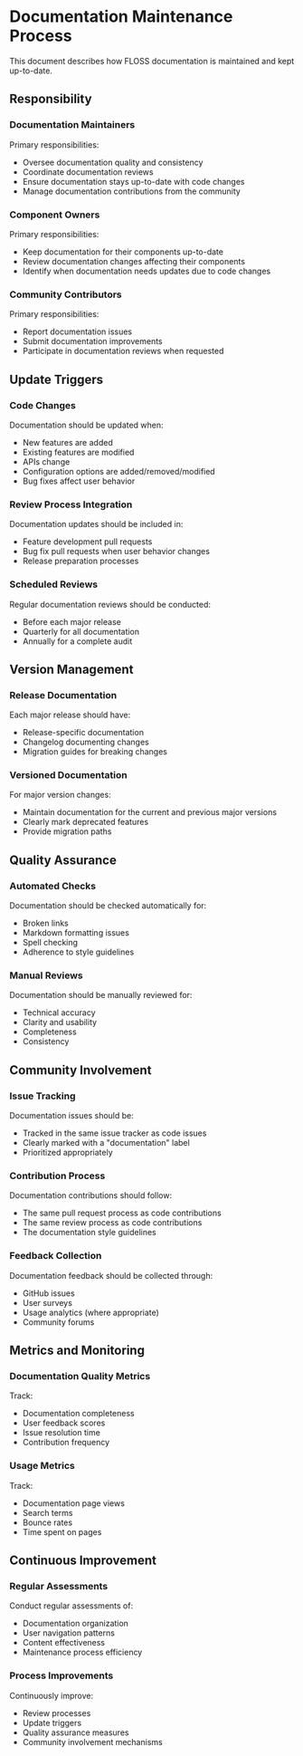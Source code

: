# Documentation Maintenance Process

This document describes how FLOSS documentation is maintained and kept up-to-date.

## Responsibility

### Documentation Maintainers

Primary responsibilities:
- Oversee documentation quality and consistency
- Coordinate documentation reviews
- Ensure documentation stays up-to-date with code changes
- Manage documentation contributions from the community

### Component Owners

Primary responsibilities:
- Keep documentation for their components up-to-date
- Review documentation changes affecting their components
- Identify when documentation needs updates due to code changes

### Community Contributors

Primary responsibilities:
- Report documentation issues
- Submit documentation improvements
- Participate in documentation reviews when requested

## Update Triggers

### Code Changes

Documentation should be updated when:
- New features are added
- Existing features are modified
- APIs change
- Configuration options are added/removed/modified
- Bug fixes affect user behavior

### Review Process Integration

Documentation updates should be included in:
- Feature development pull requests
- Bug fix pull requests when user behavior changes
- Release preparation processes

### Scheduled Reviews

Regular documentation reviews should be conducted:
- Before each major release
- Quarterly for all documentation
- Annually for a complete audit

## Version Management

### Release Documentation

Each major release should have:
- Release-specific documentation
- Changelog documenting changes
- Migration guides for breaking changes

### Versioned Documentation

For major version changes:
- Maintain documentation for the current and previous major versions
- Clearly mark deprecated features
- Provide migration paths

## Quality Assurance

### Automated Checks

Documentation should be checked automatically for:
- Broken links
- Markdown formatting issues
- Spell checking
- Adherence to style guidelines

### Manual Reviews

Documentation should be manually reviewed for:
- Technical accuracy
- Clarity and usability
- Completeness
- Consistency

## Community Involvement

### Issue Tracking

Documentation issues should be:
- Tracked in the same issue tracker as code issues
- Clearly marked with a "documentation" label
- Prioritized appropriately

### Contribution Process

Documentation contributions should follow:
- The same pull request process as code contributions
- The same review process as code contributions
- The documentation style guidelines

### Feedback Collection

Documentation feedback should be collected through:
- GitHub issues
- User surveys
- Usage analytics (where appropriate)
- Community forums

## Metrics and Monitoring

### Documentation Quality Metrics

Track:
- Documentation completeness
- User feedback scores
- Issue resolution time
- Contribution frequency

### Usage Metrics

Track:
- Documentation page views
- Search terms
- Bounce rates
- Time spent on pages

## Continuous Improvement

### Regular Assessments

Conduct regular assessments of:
- Documentation organization
- User navigation patterns
- Content effectiveness
- Maintenance process efficiency

### Process Improvements

Continuously improve:
- Review processes
- Update triggers
- Quality assurance measures
- Community involvement mechanisms